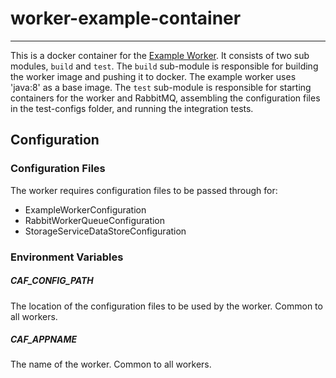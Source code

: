 # worker-example-container
---
This is a docker container for the [Example Worker](https://github.com/WorkerFramework/worker-framework/tree/develop/worker-example/worker-example-container). It consists of two sub modules, `build` and `test`. The `build` sub-module
is responsible for building the worker image and pushing it to docker. The example worker uses 'java:8' as a base image. The
`test` sub-module is responsible for starting containers for the worker and RabbitMQ, assembling the configuration files in the
test-configs folder, and running the integration tests.

## Configuration
### Configuration Files
The worker requires configuration files to be passed through for:

* ExampleWorkerConfiguration
* RabbitWorkerQueueConfiguration
* StorageServiceDataStoreConfiguration

### Environment Variables
##### CAF\_CONFIG\_PATH
The location of the configuration files to be used by the worker.
Common to all workers.
##### CAF\_APPNAME
The name of the worker. Common to all workers.
